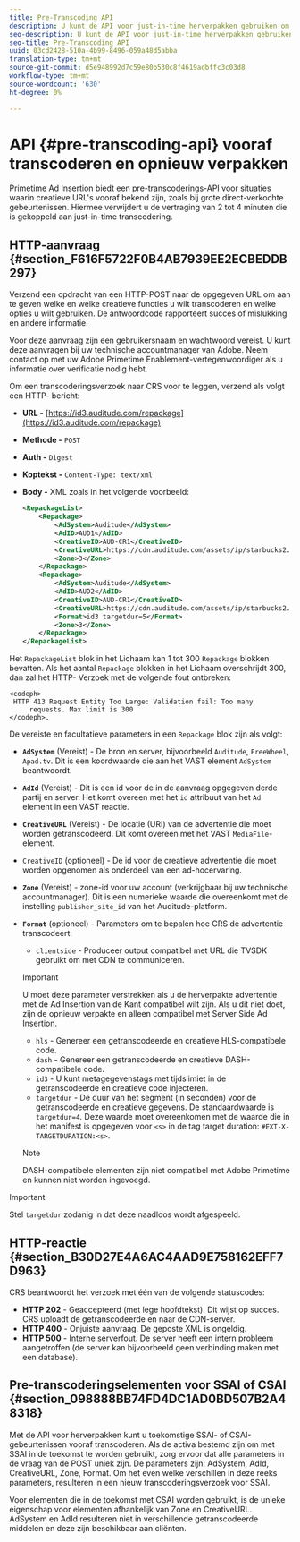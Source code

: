 ```yaml
---
title: Pre-Transcoding API
description: U kunt de API voor just-in-time herverpakken gebruiken om Creative Cloud voor tijd te transcoderen, zodat versies die compatibel zijn met de inhoud beschikbaar zijn wanneer dat nodig is, zodat de vertraging van 2 tot 4 minuten die gepaard gaat met just-in-time (JIT)-herverpakking wordt voorkomen.
seo-description: U kunt de API voor just-in-time herverpakken gebruiken om Creative Cloud voor tijd te transcoderen, zodat versies die compatibel zijn met de inhoud beschikbaar zijn wanneer dat nodig is, zodat de vertraging van 2 tot 4 minuten die gepaard gaat met just-in-time (JIT)-herverpakking wordt voorkomen.
seo-title: Pre-Transcoding API
uuid: 03cd2428-510a-4b99-8496-059a48d5abba
translation-type: tm+mt
source-git-commit: d5e948992d7c59e80b530c8f4619adbffc3c03d8
workflow-type: tm+mt
source-wordcount: '630'
ht-degree: 0%

---
```



# API {#pre-transcoding-api} vooraf transcoderen en opnieuw verpakken

Primetime Ad Insertion biedt een pre-transcoderings-API voor situaties waarin creatieve URL&#39;s vooraf bekend zijn, zoals bij grote direct-verkochte gebeurtenissen.  Hiermee verwijdert u de vertraging van 2 tot 4 minuten die is gekoppeld aan just-in-time transcodering.

## HTTP-aanvraag {#section_F616F5722F0B4AB7939EE2ECBEDDB297}

Verzend een opdracht van een HTTP-POST naar de opgegeven URL om aan te geven welke en welke creatieve functies u wilt transcoderen en welke opties u wilt gebruiken. De antwoordcode rapporteert succes of mislukking en andere informatie.

Voor deze aanvraag zijn een gebruikersnaam en wachtwoord vereist. U kunt deze aanvragen bij uw technische accountmanager van Adobe. Neem contact op met uw Adobe Primetime Enablement-vertegenwoordiger als u informatie over verificatie nodig hebt.

Om een transcoderingsverzoek naar CRS voor te leggen, verzend als volgt een HTTP- bericht:

* **URL -** [https://id3.auditude.com/repackage](https://id3.auditude.com/repackage)

* **Methode -** `POST`

* **Auth -** `Digest`

* **Koptekst -** `Content-Type: text/xml`

* **Body -** XML zoals in het volgende voorbeeld:

   ```xml
   <RepackageList>
       <Repackage>
           <AdSystem>Auditude</AdSystem>
           <AdID>AUD1</AdID>
           <CreativeID>AUD-CR1</CreativeID>
           <CreativeURL>https://cdn.auditude.com/assets/ip/starbucks2.mp4</CreativeURL>
           <Zone>3</Zone>
       </Repackage>
       <Repackage>
           <AdSystem>Auditude</AdSystem>
           <AdID>AUD2</AdID>
           <CreativeID>AUD-CR1</CreativeID>
           <CreativeURL>https://cdn.auditude.com/assets/ip/starbucks2.mp4</CreativeURL>
           <Format>id3 targetdur=5</Format>
           <Zone>3</Zone>
       </Repackage>
   </RepackageList>
   ```

Het `RepackageList` blok in het Lichaam kan 1 tot 300 `Repackage` blokken bevatten. Als het aantal `Repackage` blokken in het Lichaam overschrijdt 300, dan zal het HTTP- Verzoek met de volgende fout ontbreken:

```
<codeph>
 HTTP 413 Request Entity Too Large: Validation fail: Too many
     requests. Max limit is 300
</codeph>.
```


De vereiste en facultatieve parameters in een `Repackage` blok zijn als volgt:

* **`AdSystem`** (Vereist) - De bron en server, bijvoorbeeld  `Auditude`,  `FreeWheel`,  `Apad.tv`. Dit is een koordwaarde die aan het VAST element `AdSystem` beantwoordt.

* **`AdId`** (Vereist) - Dit is een id voor de in de aanvraag opgegeven derde partij en server. Het komt overeen met het `id` attribuut van het `Ad` element in een VAST reactie.

* **`CreativeURL`** (Vereist) - De locatie (URI) van de advertentie die moet worden getranscodeerd. Dit komt overeen met het VAST `MediaFile`-element.

* `CreativeID` (optioneel) - De id voor de creatieve advertentie die moet worden opgenomen als onderdeel van een ad-hocervaring.
* **`Zone`** (Vereist) - zone-id voor uw account (verkrijgbaar bij uw technische accountmanager). Dit is een numerieke waarde die overeenkomt met de instelling `publisher_site_id` van het Auditude-platform.

* **`Format`** (optioneel) - Parameters om te bepalen hoe CRS de advertentie transcodeert:

   * `clientside` - Produceer output compatibel met URL die TVSDK gebruikt om met CDN te communiceren.
   >[!IMPORTANT]
   >
   >U moet deze parameter verstrekken als u de herverpakte advertentie met de Ad Insertion van de Kant compatibel wilt zijn. Als u dit niet doet, zijn de opnieuw verpakte en alleen compatibel met Server Side Ad Insertion.

   * `hls` - Genereer een getranscodeerde en creatieve HLS-compatibele code.
   * `dash` - Genereer een getranscodeerde en creatieve DASH-compatibele code.
   * `id3` - U kunt metagegevenstags met tijdslimiet in de getranscodeerde en creatieve code injecteren.
   * `targetdur` - De duur van het segment (in seconden) voor de getranscodeerde en creatieve gegevens. De standaardwaarde is `targetdur=4`. Deze waarde moet overeenkomen met de waarde die in het manifest is opgegeven voor `<s>` in de tag target duration: `#EXT-X-TARGETDURATION:<s>`.

   >[!NOTE]
   >
   >DASH-compatibele elementen zijn niet compatibel met Adobe Primetime en kunnen niet worden ingevoegd.

>[!IMPORTANT]
>
>Stel `targetdur` zodanig in dat deze naadloos wordt afgespeeld.

## HTTP-reactie {#section_B30D27E4A6AC4AAD9E758162EFF7D963}

CRS beantwoordt het verzoek met één van de volgende statuscodes:

* **HTTP 202**  - Geaccepteerd (met lege hoofdtekst). Dit wijst op succes. CRS uploadt de getranscodeerde en naar de CDN-server.
* **HTTP 400**  - Onjuiste aanvraag. De geposte XML is ongeldig.
* **HTTP 500**  - Interne serverfout. De server heeft een intern probleem aangetroffen (de server kan bijvoorbeeld geen verbinding maken met een database).

## Pre-transcoderingselementen voor SSAI of CSAI {#section_098888BB74FD4DC1AD0BD507B2A48318}

Met de API voor herverpakken kunt u toekomstige SSAI- of CSAI-gebeurtenissen vooraf transcoderen. Als de activa bestemd zijn om met SSAI in de toekomst te worden gebruikt, zorg ervoor dat alle parameters in de vraag van de POST uniek zijn. De parameters zijn: AdSystem, AdId, CreativeURL, Zone, Format. Om het even welke verschillen in deze reeks parameters, resulteren in een nieuw transcoderingsverzoek voor SSAI.

Voor elementen die in de toekomst met CSAI worden gebruikt, is de unieke eigenschap voor elementen afhankelijk van Zone en CreativeURL. AdSystem en AdId resulteren niet in verschillende getranscodeerde middelen en deze zijn beschikbaar aan cliënten.
